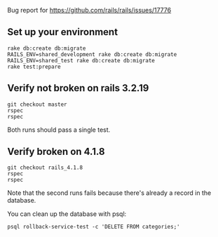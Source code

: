 Bug report for https://github.com/rails/rails/issues/17776


## Set up your environment

    rake db:create db:migrate
    RAILS_ENV=shared_development rake db:create db:migrate
    RAILS_ENV=shared_test rake db:create db:migrate
    rake test:prepare

## Verify not broken on rails 3.2.19

    git checkout master
    rspec
    rspec

Both runs should pass a single test.


## Verify broken on 4.1.8

    git checkout rails_4.1.8
    rspec
    rspec

Note that the second runs fails because there's already a record in the database.

You can clean up the database with psql:

    psql rollback-service-test -c 'DELETE FROM categories;'
 
